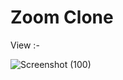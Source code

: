 # Zoom Clone
View :- 

![Screenshot (100)](https://user-images.githubusercontent.com/94986377/222966682-adff30e9-a7b3-414e-b873-9412bcb7e0da.png)
